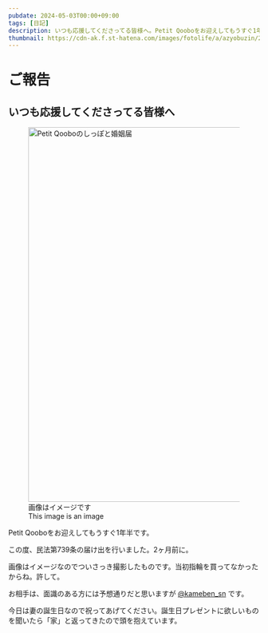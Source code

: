 ```yaml
---
pubdate: 2024-05-03T00:00+09:00
tags: [日記]
description: いつも応援してくださってる皆様へ。Petit Qooboをお迎えしてもうすぐ1年半です。
thumbnail: https://cdn-ak.f.st-hatena.com/images/fotolife/a/azyobuzin/20240502/20240502231310.jpg
---
```


# ご報告

## いつも応援してくださってる皆様へ

<figure class="fig-img">
<img src="https://cdn-ak.f.st-hatena.com/images/fotolife/a/azyobuzin/20240502/20240502223734.jpg" alt="Petit Qooboのしっぽと婚姻届" width="1000" height="750" />
<figcaption>画像はイメージです<br />This image is an image</figcaption>
</figure>

Petit Qooboをお迎えしてもうすぐ1年半です。

この度、民法第739条の届け出を行いました。2ヶ月前に。

画像はイメージなのでついさっき撮影したものです。当初指輪を買ってなかったからね。許して。

お相手は、面識のある方には予想通りだと思いますが <a href="https://twitter.com/kameben_sn" target="_blank" rel="external">@kameben_sn</a> です。

今日は妻の誕生日なので祝ってあげてください。誕生日プレゼントに欲しいものを聞いたら「家」と返ってきたので頭を抱えています。
